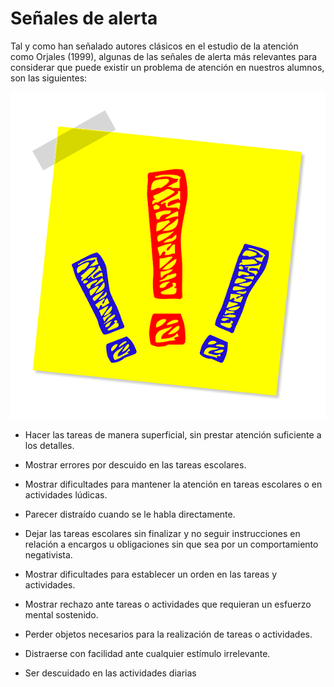 # Señales de alerta

Tal y como han señalado autores clásicos en el estudio de la atención como Orjales (1999), algunas de las señales de alerta más relevantes para considerar que puede existir un problema de atención en nuestros alumnos, son las siguientes:


![exclamacionestomada de Pixabay](img/exclamation-point-1421014_640.png)

*   Hacer las tareas de manera superficial, sin prestar atención suficiente a los detalles.
    
*   Mostrar errores por descuido en las tareas escolares.
    
*   Mostrar dificultades para mantener la atención en tareas escolares o en actividades lúdicas.
    
*   Parecer distraído cuando se le habla directamente.
    
*   Dejar las tareas escolares sin finalizar y no seguir instrucciones en relación a encargos u obligaciones sin que sea por un comportamiento negativista.
    
*   Mostrar dificultades para establecer un orden en las tareas y actividades.
    
*   Mostrar rechazo ante tareas o actividades que requieran un esfuerzo mental sostenido.
    
*   Perder objetos necesarios para la realización de tareas o actividades.
    
*   Distraerse con facilidad ante cualquier estímulo irrelevante.
    
*   Ser descuidado en las actividades diarias